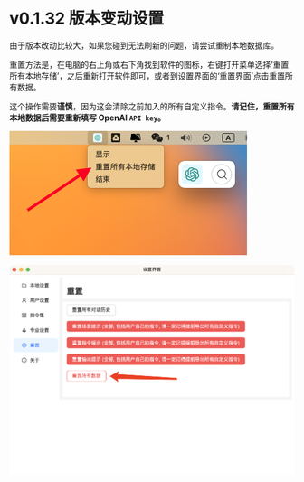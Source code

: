 # v0.1.32 版本变动设置

由于版本改动比较大，如果您碰到无法刷新的问题，请尝试重制本地数据库。

重置方法是，在电脑的右上角或右下角找到软件的图标，右键打开菜单选择‘重置所有本地存储’，之后重新打开软件即可，或者到设置界面的‘重置界面’点击重置所有数据。

这个操作需要**谨慎**，因为这会清除之前加入的所有自定义指令。**请记住，重置所有本地数据后需要重新填写 OpenAI `API key`。**

![](../2-proudct/img/6-faq/2023-08-07-img-4-settings-reset-all-aiflow-commands.png)

![](../2-proudct/img/6-faq/2023-08-07-img-5-settings-reset-all-aiflow-commands-2.png)
